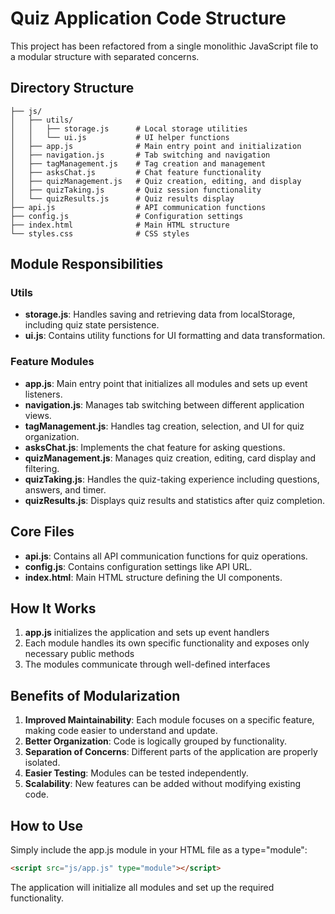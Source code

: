 # Quiz Application Code Structure

This project has been refactored from a single monolithic JavaScript file to a modular structure with separated concerns.

## Directory Structure

```
├── js/
│   ├── utils/
│   │   ├── storage.js      # Local storage utilities
│   │   └── ui.js           # UI helper functions
│   ├── app.js              # Main entry point and initialization
│   ├── navigation.js       # Tab switching and navigation
│   ├── tagManagement.js    # Tag creation and management
│   ├── asksChat.js         # Chat feature functionality
│   ├── quizManagement.js   # Quiz creation, editing, and display
│   ├── quizTaking.js       # Quiz session functionality
│   └── quizResults.js      # Quiz results display
├── api.js                  # API communication functions
├── config.js               # Configuration settings
├── index.html              # Main HTML structure
└── styles.css              # CSS styles
```

## Module Responsibilities

### Utils

- **storage.js**: Handles saving and retrieving data from localStorage, including quiz state persistence.
- **ui.js**: Contains utility functions for UI formatting and data transformation.

### Feature Modules

- **app.js**: Main entry point that initializes all modules and sets up event listeners.
- **navigation.js**: Manages tab switching between different application views.
- **tagManagement.js**: Handles tag creation, selection, and UI for quiz organization.
- **asksChat.js**: Implements the chat feature for asking questions.
- **quizManagement.js**: Manages quiz creation, editing, card display and filtering.
- **quizTaking.js**: Handles the quiz-taking experience including questions, answers, and timer.
- **quizResults.js**: Displays quiz results and statistics after quiz completion.

## Core Files

- **api.js**: Contains all API communication functions for quiz operations.
- **config.js**: Contains configuration settings like API URL.
- **index.html**: Main HTML structure defining the UI components.

## How It Works

1. **app.js** initializes the application and sets up event handlers
2. Each module handles its own specific functionality and exposes only necessary public methods
3. The modules communicate through well-defined interfaces

## Benefits of Modularization

1. **Improved Maintainability**: Each module focuses on a specific feature, making code easier to understand and update.
2. **Better Organization**: Code is logically grouped by functionality.
3. **Separation of Concerns**: Different parts of the application are properly isolated.
4. **Easier Testing**: Modules can be tested independently.
5. **Scalability**: New features can be added without modifying existing code.

## How to Use

Simply include the app.js module in your HTML file as a type="module":

```html
<script src="js/app.js" type="module"></script>
```

The application will initialize all modules and set up the required functionality.
